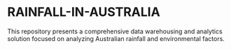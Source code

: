 # RAINFALL-IN-AUSTRALIA
This repository presents a comprehensive data warehousing and analytics solution focused on analyzing Australian rainfall and environmental factors. 
